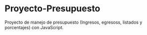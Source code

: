 # Proyecto-Presupuesto
Proyecto de manejo de presupuesto (Ingresos, egresoss, listados y porcentajes) con JavaScript.
